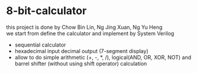 # 8-bit-calculator
this project is done by Chow Bin Lin, Ng Jing Xuan, Ng Yu Heng <br> 
we start from define the calculator and implement by System Verilog
- sequential calculator
- hexadecimal input decimal output (7-segment display)
- allow to do simple arithmetic (+, -, *, /), logical(AND, OR, XOR, NOT) and barrel shifter (without using shift operator) calculation
